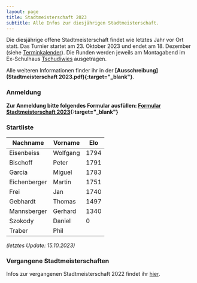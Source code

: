 ```yaml
---
layout: page
title: Stadtmeisterschaft 2023
subtitle: Alle Infos zur diesjährigen Stadtmeisterschaft.
---
```


Die diesjährige offene Stadtmeisterschaft findet wie letztes Jahr vor Ort statt. Das Turnier startet am 23. Oktober 2023
und endet am 18. Dezember (siehe [Terminkalender](/terminkalender)). Die Runden werden jeweils am Montagabend im
Ex-Schulhaus [Tschudiwies](/info) ausgetragen.

Alle weiteren Informationen finder ihr in der **[Ausschreibung](Stadtmeisterschaft 2023.pdf){:target="\_blank"}**.

### Anmeldung

**Zur Anmeldung bitte folgendes Formular
ausfüllen: [Formular Stadtmeisterschaft 2023](https://docs.google.com/forms/d/1D8ArUZ1piGJZ9Pt0ZFTalvrIAe_ORjTrWIEC-z8BhIg){:target="\_blank"}**

### Startliste

| Nachname     | Vorname  | Elo  |
|--------------|----------|------|
| Eisenbeiss   | Wolfgang | 1794 |
| Bischoff     | Peter    | 1791 |
| Garcia       | Miguel   | 1783 |
| Eichenberger | Martin   | 1751 |
| Frei         | Jan      | 1740 |
| Gebhardt     | Thomas   | 1497 |
| Mannsberger  | Gerhard  | 1340 |
| Szokody      | Daniel   | 0    |
| Traber       | Phil     |      |

_(letztes Update: 15.10.2023)_

### Vergangene Stadtmeisterschaften

Infos zur vergangenen Stadtmeisterschaft 2022 findet
ihr [hier](http://www.schachklub-sg.ch/turniere/stadtmeisterschaft/2022).
